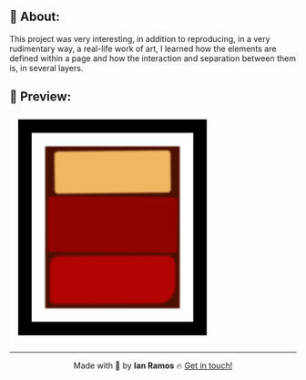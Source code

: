 ## :pushpin: About:

This project was very interesting, in addition to reproducing, in a very rudimentary way, a real-life work of art, I learned how the elements are defined within a page and how the interaction and separation between them is, in several layers.

## :confetti_ball: Preview:

<img src="./rothko-painting.png" alt="" height="400px" />

---

<div align='center'>
  Made with 💚  by <strong>Ian Ramos</strong> 🔥
  <a href='https://www.linkedin.com/in/ian-ramos/'>Get in touch!</a>
</div>
